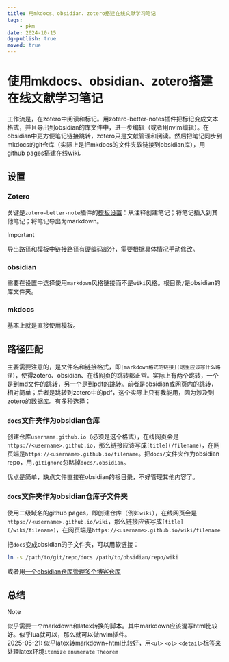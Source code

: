 ```yaml
---
title: 用mkdocs、obsidian、zotero搭建在线文献学习笔记
tags:
    - pkm
date: 2024-10-15
dg-publish: true
moved: true
---
```


# 使用mkdocs、obsidian、zotero搭建在线文献学习笔记

工作流是，在zotero中阅读和标记。用zotero-better-notes插件把标记变成文本格式，并且导出到obsidian的库文件中，进一步编辑（或者用nvim编辑）。在obsidian中更方便笔记链接跳转，zotero只是文献管理和阅读。然后把笔记同步到mkdocs的git仓库（实际上是把mkdocs的文件夹软链接到obsidian库），用github pages搭建在线wiki。

## 设置

### Zotero

关键是`zotero-better-note`插件的[模板设置](/wiki/dev/apps/zotero)：从注释创建笔记；将笔记插入到其他笔记；将笔记导出为markdown。

> [!important]
> 导出路径和模板中链接路径有硬编码部分，需要根据具体情况手动修改。

### obsidian

需要在设置中选择使用`markdown`风格链接而不是`wiki`风格。根目录`/`是obsidian的库文件夹。

### mkdocs

基本上就是直接使用模板。

## 路径匹配

主要需要注意的，是文件名和链接格式，即`[markdown格式的链接](这里应该写什么路径)`，使得zotero、obsidian、在线网页的跳转都正常。实际上有两个跳转，一个是到md文件的跳转，另一个是到pdf的跳转。前者是obsidian或网页内的跳转，相对简单；后者是跳转到zotero中的pdf，这个实际上只有我能用，因为涉及到zotero的数据库。有多种选择：

### `docs`文件夹作为obsidian仓库

创建仓库`username.github.io`（必须是这个格式），在线网页会是`https://<username>.github.io`，那么链接应该写成`[title](/filename)`，在网页端是`https://<username>.github.io/filename`。把`docs/`文件夹作为obsidian repo，用`.gitignore`忽略掉`docs/.obsidian`。

优点是简单，缺点文件直接在obsidian的根目录，不好管理其他内容了。

### `docs`文件夹作为obsidian仓库子文件夹

使用二级域名的github pages，即创建仓库（例如`wiki`），在线网页会是`https://<username>.github.io/wiki`，那么链接应该写成`[title](/wiki/filename)`，在网页端是`https://<username>.github.io/wiki/filename`

把`docs`变成obsidian的子文件夹，可以用软链接：

```sh
ln -s /path/to/git/repo/docs /path/to/obsidian/repo/wiki
```

或者用[一个obsidian仓库管理多个博客仓库](/wiki/dev/blogs)

## 总结

> [!note]
> 似乎需要一个markdown和latex转换的脚本。其中markdown应该混写html比较好。似乎lua就可以，那么就可以做nvim插件。  
> 2025-05-21: 似乎latex转markdown+html比较好，用`<ul>` `<ol>` `<detail>`标签来处理latex环境`itemize` `enumerate` `Theorem`
